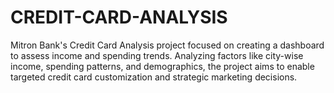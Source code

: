 # CREDIT-CARD-ANALYSIS
Mitron Bank's Credit Card Analysis project focused on creating a dashboard to assess income and spending trends. Analyzing factors like city-wise income, spending patterns, and demographics, the project aims to enable targeted credit card customization and strategic marketing decisions.
